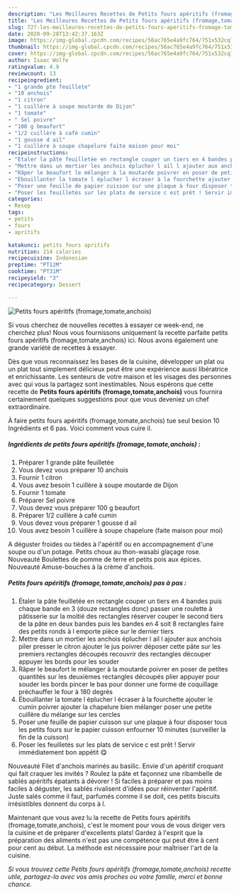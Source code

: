 ```yaml
---
description: "Les Meilleures Recettes de Petits fours apéritifs (fromage,tomate,anchois)"
title: "Les Meilleures Recettes de Petits fours apéritifs (fromage,tomate,anchois)"
slug: 727-les-meilleures-recettes-de-petits-fours-aperitifs-fromage-tomate-anchois
date: 2020-09-28T13:42:37.163Z
image: https://img-global.cpcdn.com/recipes/56ac765e4a9fc764/751x532cq70/petits-fours-aperitifs-fromagetomateanchois-photo-principale-de-la-recette.jpg
thumbnail: https://img-global.cpcdn.com/recipes/56ac765e4a9fc764/751x532cq70/petits-fours-aperitifs-fromagetomateanchois-photo-principale-de-la-recette.jpg
cover: https://img-global.cpcdn.com/recipes/56ac765e4a9fc764/751x532cq70/petits-fours-aperitifs-fromagetomateanchois-photo-principale-de-la-recette.jpg
author: Isaac Wolfe
ratingvalue: 4.9
reviewcount: 13
recipeingredient:
- "1 grande pte feuillete"
- "10 anchois"
- "1 citron"
- "1 cuillère à soupe moutarde de Dijon"
- "1 tomate"
- " Sel poivre"
- "100 g beaufort"
- "1/2 cuillère à café cumin"
- "1 gousse d ail"
- "1 cuillère à soupe chapelure faite maison pour moi"
recipeinstructions:
- "Étaler la pâte feuilletée en rectangle couper un tiers en 4 bandes puis chaque bande en 3 (douze rectangles donc) passer une roulette à pâtisserie sur la moitié des rectangles réserver couper le second tiers de la pâte en deux bandes puis les bandes en 4 soit 8 rectangles faire des petits ronds à l emporte pièce sur le dernier tiers"
- "Mettre dans un mortier les anchois éplucher l ail l ajouter aux anchois piler presser le citron ajouter le jus poivrer déposer cette pâte sur les premiers rectangles découpés recouvrir des rectangles découper appuyer les bords pour les souder"
- "Râper le beaufort le mélanger à la moutarde poivrer en poser de petites quantités sur les deuxièmes rectangles découpés plier appuyer pour souder les bords pincer le bas pour donner une forme de coquillage préchauffer le four à 180 degrés"
- "Ébouillanter la tomate l éplucher l écraser à la fourchette ajouter le cumin poivrer ajouter la chapelure bien mélanger poser une petite cuillère du mélange sur les cercles"
- "Poser une feuille de papier cuisson sur une plaque à four disposer tous les petits fours sur le papier cuisson enfourner 10 minutes (surveiller la fin de la cuisson)"
- "Poser les feuilletés sur les plats de service c est prêt ! Servir immédiatement bon appétit 😋"
categories:
- Resep
tags:
- petits
- fours
- apritifs

katakunci: petits fours apritifs 
nutrition: 214 calories
recipecuisine: Indonesian
preptime: "PT12M"
cooktime: "PT31M"
recipeyield: "3"
recipecategory: Dessert

---
```



![Petits fours apéritifs (fromage,tomate,anchois)](https://img-global.cpcdn.com/recipes/56ac765e4a9fc764/751x532cq70/petits-fours-aperitifs-fromagetomateanchois-photo-principale-de-la-recette.jpg)

Si vous cherchez de nouvelles recettes à essayer ce week-end, ne cherchez plus! Nous vous fournissons uniquement la recette parfaite petits fours apéritifs (fromage,tomate,anchois) ici. Nous avons également une grande variété de recettes à essayer.

Dès que vous reconnaissez les bases de la cuisine, développer un plat ou un plat tout simplement délicieux peut être une expérience aussi libératrice et enrichissante. Les senteurs de votre maison et les visages des personnes avec qui vous la partagez sont inestimables. Nous espérons que cette recette de <strong> Petits fours apéritifs (fromage,tomate,anchois) </strong> vous fournira certainement quelques suggestions pour que vous deveniez un chef extraordinaire.

<!--inarticleads1-->

À faire petits fours apéritifs (fromage,tomate,anchois) tue seul besion 10 Ingrédients et 6 pas. Voici comment vous cuire il.

##### Ingrédients de petits fours apéritifs (fromage,tomate,anchois) :

1. Préparer 1 grande pâte feuilletée
1. Vous devez vous préparer 10 anchois
1. Fournir 1 citron
1. Vous avez besoin 1 cuillère à soupe moutarde de Dijon
1. Fournir 1 tomate
1. Préparer  Sel poivre
1. Vous devez vous préparer 100 g beaufort
1. Préparer 1/2 cuillère à café cumin
1. Vous devez vous préparer 1 gousse d ail
1. Vous avez besoin 1 cuillère à soupe chapelure (faite maison pour moi)


A déguster froides ou tièdes à l&#39;apéritif ou en accompagnement d&#39;une soupe ou d&#39;un potage. Petits choux au thon-wasabi glaçage rose. Nouveauté Boulettes de pomme de terre et petits pois aux épices. Nouveauté Amuse-bouches à la crème d&#39;anchois. 

<!--inarticleads2-->

##### Petits fours apéritifs (fromage,tomate,anchois) pas à pas :

1. Étaler la pâte feuilletée en rectangle couper un tiers en 4 bandes puis chaque bande en 3 (douze rectangles donc) passer une roulette à pâtisserie sur la moitié des rectangles réserver couper le second tiers de la pâte en deux bandes puis les bandes en 4 soit 8 rectangles faire des petits ronds à l emporte pièce sur le dernier tiers
1. Mettre dans un mortier les anchois éplucher l ail l ajouter aux anchois piler presser le citron ajouter le jus poivrer déposer cette pâte sur les premiers rectangles découpés recouvrir des rectangles découper appuyer les bords pour les souder
1. Râper le beaufort le mélanger à la moutarde poivrer en poser de petites quantités sur les deuxièmes rectangles découpés plier appuyer pour souder les bords pincer le bas pour donner une forme de coquillage préchauffer le four à 180 degrés
1. Ébouillanter la tomate l éplucher l écraser à la fourchette ajouter le cumin poivrer ajouter la chapelure bien mélanger poser une petite cuillère du mélange sur les cercles
1. Poser une feuille de papier cuisson sur une plaque à four disposer tous les petits fours sur le papier cuisson enfourner 10 minutes (surveiller la fin de la cuisson)
1. Poser les feuilletés sur les plats de service c est prêt ! Servir immédiatement bon appétit 😋


Nouveauté Filet d&#39;anchois marinés au basilic. Envie d&#39;un apéritif croquant qui fait craquer les invités ? Roulez la pâte et façonnez une ribambelle de sablés apéritifs épatants à dévorer ! Si faciles à préparer et pas moins faciles à déguster, les sablés rivalisent d&#39;idées pour réinventer l&#39;apéritif. Juste salés comme il faut, parfumés comme il se doit, ces petits biscuits irrésistibles donnent du corps à l. 

<!--inarticleads1-->

<p>
Maintenant que vous avez lu la recette de Petits fours apéritifs (fromage,tomate,anchois), c'est le moment pour vous de vous diriger vers la cuisine et de préparer d'excellents plats! Gardez à l'esprit que la préparation des aliments n'est pas une compétence qui peut être à cent pour cent au début. La méthode est nécessaire pour maîtriser l'art de la cuisine.
</p>

<p>
<i>Si vous trouvez cette Petits fours apéritifs (fromage,tomate,anchois) recette utile, partagez-la avec vos amis proches ou votre famille, merci et bonne chance.</i>
</p>
